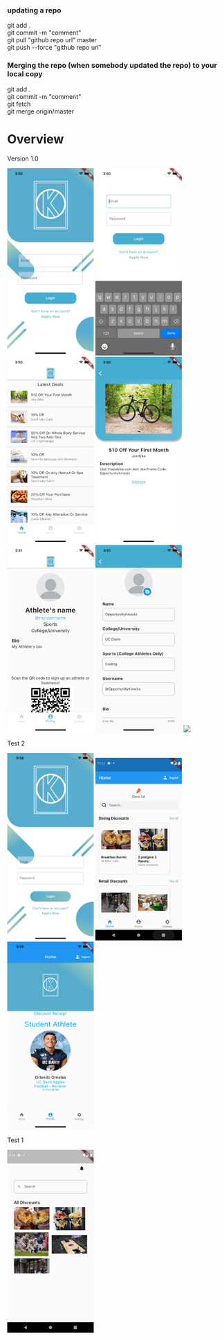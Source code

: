 ### updating a repo
git add .\
git commit -m "comment"\
git pull "github repo url" master\
git push --force "github repo url"

  
### Merging the repo (when somebody updated the repo) to your local copy

git add .\
git commit -m "comment"\
git fetch\
git merge origin/master


# Overview
Version 1.0

<img src="./screenshots/version3/sign_in_page_latest.png" width="200">   <img src="./screenshots/version3/sign_in_keyboard_latest.png" width="200">   <img src="./screenshots/version3/home_screen_latest.png" width="200">   <img src="./screenshots/version3/product_page_latest.png" width="200">   <img src="./screenshots/version3/profile_page_latest.png" width="200">   <img src="./screenshots/version3/edit_profile_latest.png" width="200">   <img src="./screenshots/version3/app_name.png" width="200">   


Test 2

<img src="./screenshots/version2/sign_in_1.png" width="200">   <img src="./screenshots/version2/home_screen_2.png" width="200">   <img src="./screenshots/version2/profile_page_1.png" width="200">


Test 1

<img src="./screenshots/version1/screenshot_6-8.png" width="200">
